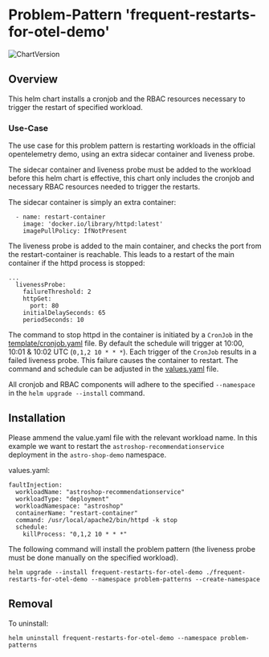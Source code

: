 # Problem-Pattern 'frequent-restarts-for-otel-demo'
![ChartVersion](https://img.shields.io/badge/ChartVersion-0.1.0-informational?style=flat)

## Overview
This helm chart installs a cronjob and the RBAC resources necessary to trigger the restart of specified workload.

### Use-Case
The use case for this problem pattern is restarting workloads in the official opentelemetry demo, using an extra sidecar container and liveness probe.

The sidecar container and liveness probe must be added to the workload before this helm chart is effective, this chart only includes the cronjob and necessary RBAC resources needed to trigger the restarts.

The sidecar container is simply an extra container:
```
  - name: restart-container
    image: 'docker.io/library/httpd:latest'
    imagePullPolicy: IfNotPresent
```

The liveness probe is added to the main container, and checks the port from the restart-container is reachable. This leads to a restart of the main container if the httpd process is stopped:
```
...
  livenessProbe:
    failureThreshold: 2
    httpGet:
      port: 80
    initialDelaySeconds: 65
    periodSeconds: 10
```

The command to stop httpd in the container is initiated by a `CronJob` in the [template/cronjob.yaml](template/cronjob.yaml) file. By default the schedule will trigger at 10:00, 10:01 & 10:02 UTC (`0,1,2 10 * * *`). Each trigger of the `CronJob` results in a failed liveness probe. This failure causes the container to restart. The command and schedule can be adjusted in the [values.yaml](values.yaml) file.

All cronjob and RBAC components will adhere to the specified `--namespace` in the `helm upgrade --install` command.

## Installation
Please ammend the value.yaml file with the relevant workload name. In this example we want to restart the `astroshop-recommendationservice` deployment in the `astro-shop-demo` namespace.

values.yaml:
```
faultInjection:
  workloadName: "astroshop-recommendationservice"
  workloadType: "deployment"
  workloadNamespace: "astroshop"
  containerName: "restart-container"
  command: /usr/local/apache2/bin/httpd -k stop
  schedule:
    killProcess: "0,1,2 10 * * *"
```

The following command will install the problem pattern (the liveness probe must be done manually on the specified workload).
```shell
helm upgrade --install frequent-restarts-for-otel-demo ./frequent-restarts-for-otel-demo --namespace problem-patterns --create-namespace
```

## Removal
To uninstall:
```shell
helm uninstall frequent-restarts-for-otel-demo --namespace problem-patterns
```